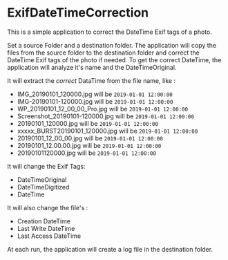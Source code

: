# ExifDateTimeCorrection

This is a simple application to correct the DateTime Exif tags of a photo.  

Set a source Folder and a destination folder. The application will copy the files from the source folder to the destination folder and correct the DateTime Exif tags of the photo if needed.
To get the correct DateTime, the application will analyze it's name and the DateTimeOriginal.

It will extract the *correct* DataTime from the file name, like :
- IMG_20190101_120000.jpg will be `2019-01-01 12:00:00`
- IMG-20190101-120000.jpg will be `2019-01-01 12:00:00`
- WP_20190101_12_00_00_Pro.jpg will be `2019-01-01 12:00:00`
- Screenshot_20190101-120000.jpg will be `2019-01-01 12:00:00`
- 20190101_120000.jpg will be `2019-01-01 12:00:00`
- xxxxx_BURST20190101_120000.jpg will be `2019-01-01 12:00:00`
- 20190101_12_00_00.jpg will be `2019-01-01 12:00:00`
- 20190101_12.00.00.jpg will be `2019-01-01 12:00:00`
- 20190101120000.jpg will be `2019-01-01 12:00:00`

It will change the Exif Tags:
- DateTimeOriginal
- DateTimeDigitized
- DateTime

It will also change the file's :
- Creation DateTime
- Last Write DateTime
- Last Access DateTime

At each run, the application will create a log file in the destination folder.